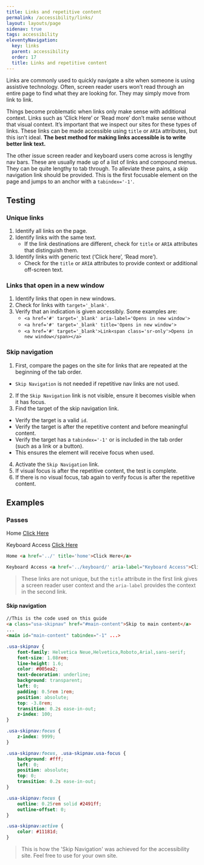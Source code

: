 ```yaml
---
title: Links and repetitive content
permalink: /accessibility/links/
layout: layouts/page
sidenav: true
tags: accessibility
eleventyNavigation: 
  key: links
  parent: accessibility
  order: 17
  title: Links and repetitive content
---
```

Links are commonly used to quickly navigate a site when someone is using assistive technology. Often, screen reader users won’t read through an entire page to find what they are looking for. They may simply move from link to link.

Things become problematic when links only make sense with additional context. Links such as ‘Click Here’ or ‘Read more’ don’t make sense without that visual context. It’s important that we inspect our sites for these types of links. These links can be made accessible using ```title``` or ```ARIA``` attributes, but this isn’t ideal. **The best method for making links accessible is to write better link text.**

The other issue screen reader and keyboard users come across is lengthy nav bars. These are usually made up of a list of links and compound menus. They can be quite lengthy to tab through. To alleviate these pains, a skip navigation link should be provided. This is the first focusable element on the page and jumps to an anchor with a ```tabindex='-1'```.

## Testing

### Unique links

1. Identify all links on the page.
2. Identify links with the same text.
    * If the link destinations are different, check for ```title``` or ```ARIA``` attributes that distinguish them.
3. Identify links with generic text (‘Click here’, ‘Read more’).
    * Check for the ```title``` or ```ARIA``` attributes to provide context or additional off-screen text.

### Links that open in a new window
1. Identify links that open in new windows.
2. Check for links with ```target='_blank'```.
3. Verify that an indication is given accessibly. Some examples are:
    *  ```<a href='#' target='_blank' aria-label='Opens in new window'>```
    *  ```<a href='#' target='_blank' title='Opens in new window'>```
    *  ```<a href='#' target='_blank'>Link<span class='sr-only'>Opens in new window</span></a>```

### Skip navigation

1. First, compare the pages on the site for links that are repeated at the beginning of the tab order.
  * `Skip Navigation` is not needed if repetitive nav links are not used.
2. If the `Skip Navigation` link is not visible, ensure it becomes visible when it has focus.
3. Find the target of the skip navigation link.
  * Verify the target is a valid `id`.
  * Verify the target is after the repetitive content and before meaningful content.
  * Verify the target has a ```tabindex='-1'``` or is included in the tab order (such as a link or a button).
   * This ensures the element will receive focus when used.
4. Activate the `Skip Navigation` link.
5. If visual focus is after the repetitive content, the test is complete.
6. If there is no visual focus, tab again to verify focus is after the repetitive content.

## Examples

### Passes

Home <a href='../' title='home'>Click Here</a>

Keyboard Access <a href='../keyboard/' aria-label="Keyboard Access">Click Here</a>

```html
Home <a href='../' title='home'>Click Here</a>

Keyboard Access <a href='../keyboard/' aria-label="Keyboard Access">Click Here</a>
```

> These links are not unique, but the ```title``` attribute in the first link gives a screen reader user context and the ```aria-label``` provides the context in the second link.

#### Skip navigation

```html
//This is the code used on this guide
<a class="usa-skipnav" href="#main-content">Skip to main content</a>
...
<main id="main-content" tabindex="-1" ...>

```
```css
.usa-skipnav {
    font-family: Helvetica Neue,Helvetica,Roboto,Arial,sans-serif;
    font-size: 1.08rem;
    line-height: 1.6;
    color: #005ea2;
    text-decoration: underline;
    background: transparent;
    left: 0;
    padding: 0.5rem 1rem;
    position: absolute;
    top: -3.8rem;
    transition: 0.2s ease-in-out;
    z-index: 100;
}

.usa-skipnav:focus {
    z-index: 9999;
}

.usa-skipnav:focus, .usa-skipnav.usa-focus {
    background: #fff;
    left: 0;
    position: absolute;
    top: 0;
    transition: 0.2s ease-in-out;
}

.usa-skipnav:focus {
    outline: 0.25rem solid #2491ff;
    outline-offset: 0;
}

.usa-skipnav:active {
    color: #11181d;
}
```

> This is how the 'Skip Navigation' was achieved for the accessibility site. Feel free to use for your own site.
